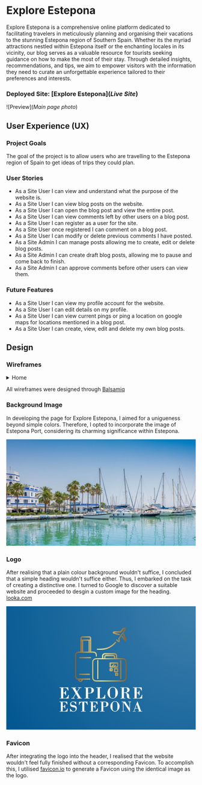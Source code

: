 # Explore Estepona

Explore Estepona is a comprehensive online platform dedicated to facilitating travelers in meticulously planning and organising their vacations to the stunning Estepona region of Southern Spain. Whether its the myriad attractions nestled within Estepona itself or the enchanting locales in its vicinity, our blog serves as a valuable resource for tourists seeking guidance on how to make the most of their stay. Through detailed insights, recommendations, and tips, we aim to empower visitors with the information they need to curate an unforgettable experience tailored to their preferences and interests. 

### Deployed Site: [Explore Estepona](*Live Site*)

![Preview](*Main page photo*)

## User Experience (UX)

### Project Goals

The goal of the project is to allow users who are travelling to the Estepona region of Spain to get ideas of trips they could plan. 

### User Stories

- As a Site User I can view and understand what the purpose of the website is. 
- As a Site User I can view blog posts on the website.
- As a Site User I can open the blog post and view the entire post. 
- As a Site User I can view comments left by other users on a blog post.
- As a Site User I can register as a user for the site.
- As a Site User once registered I can comment on a blog post.
- As a Site User I can modify or delete previous comments I have posted.
- As a Site Admin I can manage posts allowing me to create, edit or delete blog posts.
- As a Site Admin I can create draft blog posts, allowing me to pause and come back to finish.
- As a Site Admin I can approve comments before other users can view them. 

### Future Features

- As a Site User I can view my profile account for the website. 
- As a Site User I can edit details on my profile.
- As a Site User I can view current pings or ping a location on google maps for locations mentioned in a blog post.
- As a Site User I can create, view, edit and delete my own blog posts. 

## Design

### Wireframes

<details>
    <summary> Home </summary>

    <br>

    ![Home](docs/wireframes/home.jpg)

</details>

All wireframes were designed through [Balsamiq](https://balsamiq.com/)

### Background Image 

In developing the page for Explore Estepona, I aimed for a unigueness beyond simple colors. Therefore, I opted to incorporate the image of Estepona Port, considering its charming significance within Estepona. 

![Estepona Port](static/img/esteponaport.jpg)

### Logo

After realising that a plain colour background wouldn't suffice, I concluded that a simple heading wouldn't suffice either. Thus, I embarked on the task of creating a distinctive one. I turned to Google to discover a suitable website and proceeded to desgin a custom image for the heading.  [looka.com](https://looka.com/editor/175071137) 

![Logo](static/img/Logo.jpg)

### Favicon

After integrating the logo into the header, I realised that the website wouldn't feel fully finished without a corresponding Favicon. To accomplish this, I utilised [favicon.io](https://favicon.io/) to generate a Favicon using the identical image as the logo. 